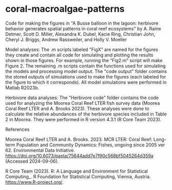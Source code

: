# coral-macroalgae-patterns
Code for making the figures in "A Busse balloon in the lagoon: herbivore behavior generates spatial patterns in coral reef ecosystems" by A. Raine Detmer, Scott D. Miller, Alexandra K. Dubel, Kacie Ring, Christian John, Cheryl J. Briggs, Andrew Rassweiler, and Holly V. Moeller

Model analyses:
The .m scripts labeled "FigX" are named for the figures they create and contain all code for simulating and plotting the results shown in those figures. For example, running the “Fig2.m” script will make Figure 2. The remaining .m scripts contain the functions used for simulating the models and processing model output. The "code output" folder contains the stored outputs of simulations used to make the figures (each labeled for the figure to which it corresponds). All model simulations were performed in Matlab R2023b. 

Herbivore data analyses:
The "Herbivore code" folder contains the code used for analyzing the Moorea Coral Reef LTER fish survey data (Moorea Coral Reef LTER and A. Brooks 2023). These analyses were done to calculate the relative abundances of the herbivore species included in Table 2 in Moorea. They were performed in R version 4.3.1 (R Core Team 2023). 

References

Moorea Coral Reef LTER and A. Brooks. 2023. MCR LTER: Coral Reef: Long-term Population and Community Dynamics: Fishes, ongoing since 2005 ver 62. Environmental Data Initiative. https://doi.org/10.6073/pasta/75644add7e7f90c568bf5045264d359a (Accessed 2024-09-06).

R Core Team (2023). R: A Language and Environment for Statistical
  Computing_. R Foundation for Statistical Computing, Vienna, Austria.
  <https://www.R-project.org/>.
